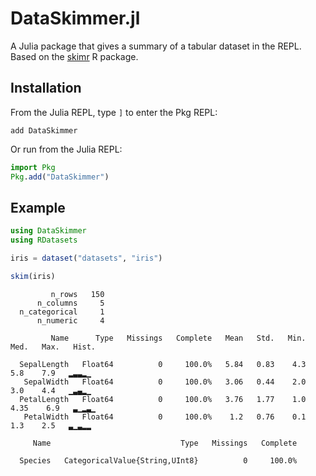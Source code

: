 # DataSkimmer.jl

A Julia package that gives a summary of a tabular dataset in the REPL.
Based on the [skimr](https://cran.r-project.org/web/packages/skimr/index.html) R package.

## Installation

From the Julia REPL, type `]` to enter the Pkg REPL:

```text
add DataSkimmer
```

Or run from the Julia REPL:

```julia
import Pkg
Pkg.add("DataSkimmer")
```

## Example

```julia
using DataSkimmer
using RDatasets

iris = dataset("datasets", "iris")

skim(iris)
```

```text
         n_rows   150
      n_columns     5
  n_categorical     1
      n_numeric     4

         Name      Type   Missings   Complete   Mean   Std.   Min.   Med.   Max.   Hist.

  SepalLength   Float64          0     100.0%   5.84   0.83    4.3    5.8    7.9   ▂▃▃▂▁
   SepalWidth   Float64          0     100.0%   3.06   0.44    2.0    3.0    4.4   ▁▃▄▂▁
  PetalLength   Float64          0     100.0%   3.76   1.77    1.0   4.35    6.9   ▃▁▂▃▁
   PetalWidth   Float64          0     100.0%    1.2   0.76    0.1    1.3    2.5   ▃▁▃▂▂

     Name                             Type   Missings   Complete

  Species   CategoricalValue{String,UInt8}          0     100.0%
```
